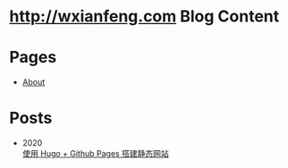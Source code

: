 http://wxianfeng.com Blog Content
====

# Pages
* [About](http://wxianfeng.com/about/)

# Posts
* 2020  
[使用 Hugo + Github Pages 搭建静态网站](http://wxianfeng.com/2020/hugo-github-page/)
